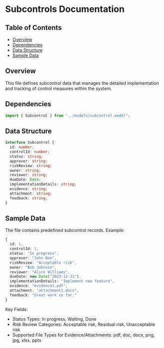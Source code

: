 # Subcontrols Documentation

## Table of Contents

- [Overview](#overview)
- [Dependencies](#dependencies)
- [Data Structure](#data-structure)
- [Sample Data](#sample-data)

## Overview

This file defines subcontrol data that manages the detailed implementation and tracking of control measures within the system.

## Dependencies

```typescript
import { Subcontrol } from "../models/subcontrol.model";
```

## Data Structure

```typescript
interface Subcontrol {
  id: number;
  controlId: number;
  status: string;
  approver: string;
  riskReview: string;
  owner: string;
  reviewer: string;
  dueDate: Date;
  implementationDetails: string;
  evidence: string;
  attachment: string;
  feedback: string;
}
```

## Sample Data

The file contains predefined subcontrol records. Example:

```typescript
{
  id: 1,
  controlId: 1,
  status: "In progress",
  approver: "John Doe",
  riskReview: "Acceptable risk",
  owner: "Bob Johnson",
  reviewer: "Alice Williams",
  dueDate: new Date("2023-12-31"),
  implementationDetails: "Implement new feature",
  evidence: "evidence1.pdf",
  attachment: "attachment1.docx",
  feedback: "Great work so far."
}
```

Key Fields:

- Status Types: In progress, Waiting, Done
- Risk Review Categories: Acceptable risk, Residual risk, Unacceptable risk
- Supported File Types for Evidence/Attachments: pdf, doc, docx, png, jpg, xlsx, pptx
